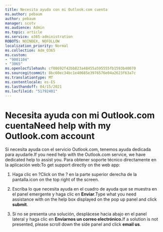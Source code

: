 ```yaml
---
title: Necesita ayuda con mi Outlook.com cuenta
ms.author: pebaum
author: pebaum
manager: scotv
ms.audience: Admin
ms.topic: article
ms.service: o365-administration
ROBOTS: NOINDEX, NOFOLLOW
localization_priority: Normal
ms.collection: Adm_O365
ms.custom:
- "9001104"
- "3065"
ms.openlocfilehash: cf08692f42bb823a48455a595555fb1593b40070
ms.sourcegitcommit: 8bc60ec34bc1e40685e3976576e04a2623f63a7c
ms.translationtype: MT
ms.contentlocale: es-ES
ms.lasthandoff: 04/15/2021
ms.locfileid: "51792401"
---
```

# <a name="need-help-with-my-outlookcom-account"></a><span data-ttu-id="ffda5-102">Necesita ayuda con mi Outlook.com cuenta</span><span class="sxs-lookup"><span data-stu-id="ffda5-102">Need help with my Outlook.com account</span></span>

<span data-ttu-id="ffda5-103">Si necesita ayuda con el servicio Outlook.com, tenemos ayuda dedicada para ayudarle.</span><span class="sxs-lookup"><span data-stu-id="ffda5-103">If you need help with the Outlook.com service, we have dedicated help to assist you.</span></span> <span data-ttu-id="ffda5-104">Para obtener soporte técnico directamente en la aplicación web:</span><span class="sxs-lookup"><span data-stu-id="ffda5-104">To get support directly on the web app:</span></span> 

1. <span data-ttu-id="ffda5-105">Haga clic en ?</span><span class="sxs-lookup"><span data-stu-id="ffda5-105">Click on the ?</span></span> <span data-ttu-id="ffda5-106">en la parte superior derecha de la pantalla.</span><span class="sxs-lookup"><span data-stu-id="ffda5-106">icon on the top right of the screen.</span></span> 

2. <span data-ttu-id="ffda5-107">Escriba lo que necesita ayuda en el cuadro de ayuda que se muestra en el panel emergente y haga clic en **Enviar**.</span><span class="sxs-lookup"><span data-stu-id="ffda5-107">Type what you need assistance with on the help box displayed on the pop up panel and click **submit**.</span></span> 

3. <span data-ttu-id="ffda5-108">Si no se presenta una solución, desplácese hacia abajo en el panel lateral y haga clic en **Enviarnos un correo electrónico.**</span><span class="sxs-lookup"><span data-stu-id="ffda5-108">If a solution is not presented, please scroll down the side panel and click **email us**.</span></span>
